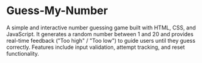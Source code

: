 # Guess-My-Number
A simple and interactive number guessing game built with HTML, CSS, and JavaScript. It generates a random number between 1 and 20 and provides real-time feedback ("Too high" / "Too low") to guide users until they guess correctly. Features include input validation, attempt tracking, and reset functionality.
